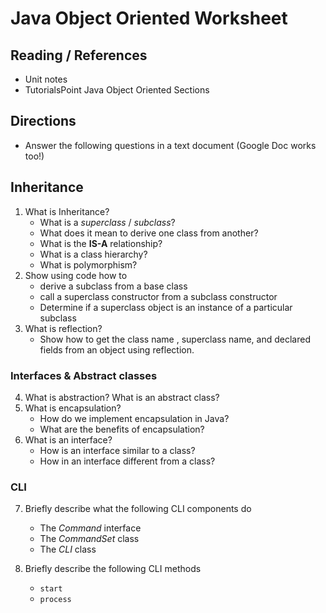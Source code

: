 # Java Object Oriented Worksheet

## Reading / References

- Unit notes
- TutorialsPoint Java Object Oriented Sections

## Directions

- Answer the following questions in a text document (Google Doc works too!)

## Inheritance

1. What is Inheritance?
    - What is a *superclass* / *subclass*?
    - What does it mean to derive one class from another?
    - What is the **IS-A** relationship?
    - What is a class hierarchy?
    - What is polymorphism?
2. Show using code how to
    - derive a subclass from a base class
    - call a superclass constructor from a subclass constructor
    - Determine if a superclass object is an instance of a particular subclass
3. What is reflection?
    - Show how to get the class name , superclass name, and declared fields from an object using reflection.

### Interfaces & Abstract classes

4. What is abstraction? What is an abstract class?
5. What is encapsulation?
    - How do we implement encapsulation in Java?
    - What are the benefits of encapsulation?
6. What is an interface?
    - How is an interface similar to a class?
    - How in an interface different from a class?

### CLI

7. Briefly describe what the following CLI components do
    - The *Command* interface
    - The *CommandSet* class
    - The *CLI* class

8. Briefly describe the following CLI methods
    - ```start```
    - ```process```
